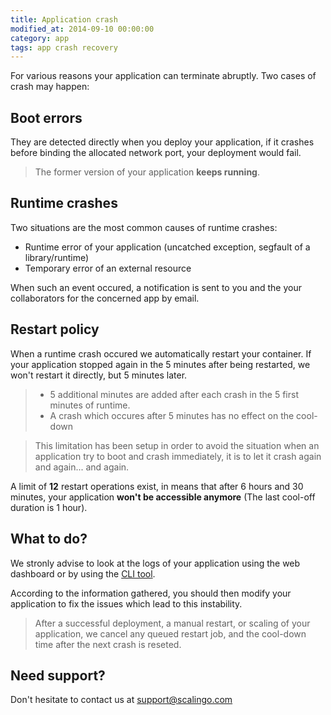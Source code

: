 ```yaml
---
title: Application crash
modified_at: 2014-09-10 00:00:00
category: app
tags: app crash recovery
---
```


For various reasons your application can terminate abruptly. Two cases of crash may happen:

## Boot errors

They are detected directly when you deploy your application, if it crashes
before binding the allocated network port, your deployment would fail.

> The former version of your application __keeps running__.

## Runtime crashes

Two situations are the most common causes of runtime crashes:

* Runtime error of your application (uncatched exception, segfault of a library/runtime)
* Temporary error of an external resource

When such an event occured, a notification is sent to you and the your collaborators for
the concerned app by email.

## Restart policy

When a runtime crash occured we automatically restart your container. If your application
stopped again in the 5 minutes after being restarted, we won't restart it directly, but
5 minutes later.

<blockquote class="bg-info">
  <ul>
    <li>5 additional minutes are added after each crash in the 5 first minutes of runtime.</li>
    <li>A crash which occures after 5 minutes has no effect on the cool-down</li>
  </ul>
</blockquote>

> This limitation has been setup in order to avoid the situation when an
> application try to boot and crash immediately, it is to let it crash again
> and again... and again.

A limit of __12__ restart operations exist, in means that after 6 hours and 30 minutes,
your application __won't be accessible anymore__ (The last cool-off duration is 1 hour).

## What to do?

We stronly advise to look at the logs of your application using the web
dashboard or by using the [CLI tool](http://cli.scalingo.com).

According to the information gathered, you should then modify your application to
fix the issues which lead to this instability.

<blockquote class="bg-info">
  After a successful deployment, a manual restart, or scaling of your application, we
  cancel any queued restart job, and the cool-down time after the next crash is reseted.
</blockquote>

## Need support?

Don't hesitate to contact us at [support@scalingo.com](mailto:support@scalingo.com)
